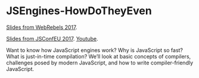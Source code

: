 # JSEngines-HowDoTheyEven

[Slides from WebRebels 2017](https://fhinkel.github.io/JSEngines-HowDoTheyEven/WebRebels2017/).

[Slides from JSConfEU 2017](https://fhinkel.github.io/JSEngines-HowDoTheyEven/JSConfEU/). [Youtube](https://youtu.be/p-iiEDtpy6I).

Want to know how JavaScript engines work? Why is JavaScript so fast? What is just-in-time compilation? We’ll look at basic concepts of compilers, challenges posed by modern JavaScript, and how to write compiler-friendly JavaScript.


